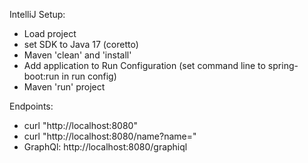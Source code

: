 IntelliJ Setup:
- Load project 
- set SDK to Java 17 (coretto)
- Maven 'clean' and 'install'
- Add application to Run Configuration (set command line to spring-boot:run in run config)
- Maven 'run' project

Endpoints:
- curl "http://localhost:8080"
- curl "http://localhost:8080/name?name=<NAME>"
- GraphQl: http://localhost:8080/graphiql